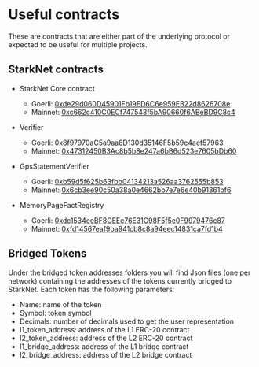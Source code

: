 # Useful contracts

These are contracts that are either part of the underlying protocol or
expected to be useful for multiple projects.


## StarkNet contracts

* StarkNet Core contract
    * Goerli: [0xde29d060D45901Fb19ED6C6e959EB22d8626708e](https://goerli.etherscan.io/address/0xde29d060D45901Fb19ED6C6e959EB22d8626708e)
    * Mainnet: [0xc662c410C0ECf747543f5bA90660f6ABeBD9C8c4](https://etherscan.io/address/0xc662c410C0ECf747543f5bA90660f6ABeBD9C8c4)

* Verifier
    * Goerli: [0x8f97970aC5a9aa8D130d35146F5b59c4aef57963](https://goerli.etherscan.io/address/0x8f97970aC5a9aa8D130d35146F5b59c4aef57963)
    * Mainnet: [0x47312450B3Ac8b5b8e247a6bB6d523e7605bDb60](https://etherscan.io/address/0x47312450B3Ac8b5b8e247a6bB6d523e7605bDb60)

* GpsStatementVerifier
    * Goerli: [0xb59d5f625b63fbb04134213a526aa3762555b853](https://goerli.etherscan.io/address/0xb59d5f625b63fbb04134213a526aa3762555b853)
    * Mainnet: [0x6cb3ee90c50a38a0e4662bb7e7e6e40b91361bf6](https://etherscan.io/address/0x6cb3ee90c50a38a0e4662bb7e7e6e40b91361bf6)

* MemoryPageFactRegistry
    * Goerli: [0xdc1534eeBF8CEEe76E31C98F5f5e0F9979476c87](https://goerli.etherscan.io/address/0xdc1534eebf8ceee76e31c98f5f5e0f9979476c87)
    * Mainnet: [0xfd14567eaf9ba941cb8c8a94eec14831ca7fd1b4](https://etherscan.io/address/0xfd14567eaf9ba941cb8c8a94eec14831ca7fd1b4)

## Bridged Tokens

Under the bridged token addresses folders you will find Json files (one per network) containing the
addresses of the tokens currently bridged to StarkNet. Each token has the following parameters:

* Name: name of the token
* Symbol: token symbol
* Decimals: number of decimals used to get the user representation
* l1_token_address: address of the L1 ERC-20 contract
* l2_token_address: address of the L2 ERC-20 contract
* l1_bridge_address: address of the L1 bridge contract
* l2_bridge_address: address of the L2 bridge contract
